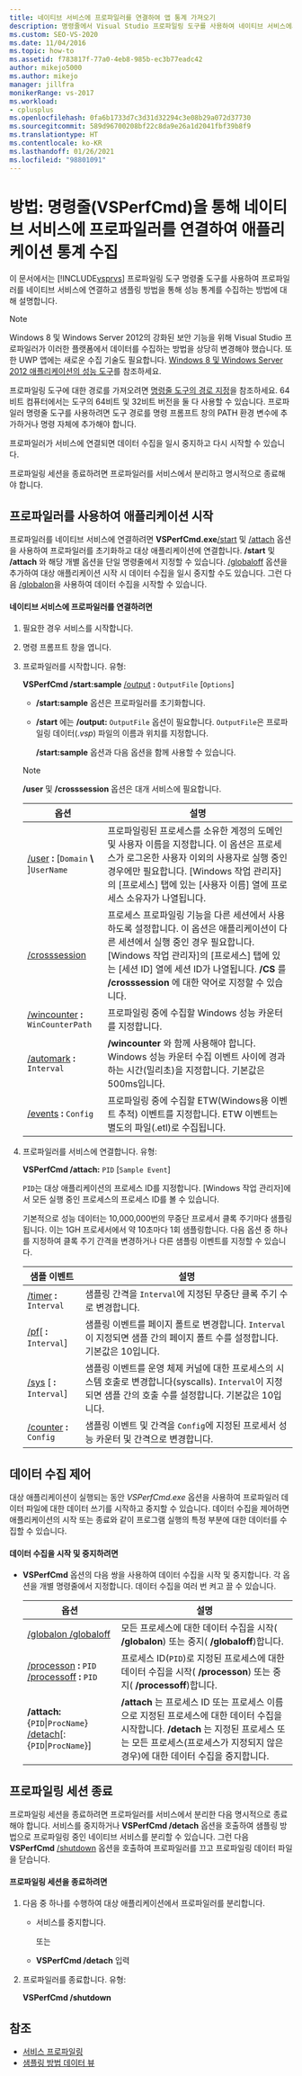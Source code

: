 ```yaml
---
title: 네이티브 서비스에 프로파일러를 연결하여 앱 통계 가져오기
description: 명령줄에서 Visual Studio 프로파일링 도구를 사용하여 네이티브 서비스에서 성능 통계를 수집합니다.
ms.custom: SEO-VS-2020
ms.date: 11/04/2016
ms.topic: how-to
ms.assetid: f783817f-77a0-4eb8-985b-ec3b77eadc42
author: mikejo5000
ms.author: mikejo
manager: jillfra
monikerRange: vs-2017
ms.workload:
- cplusplus
ms.openlocfilehash: 0fa6b1733d7c3d31d32294c3e08b29a072d37730
ms.sourcegitcommit: 589d96700208bf22c8da9e26a1d2041fbf39b8f9
ms.translationtype: HT
ms.contentlocale: ko-KR
ms.lasthandoff: 01/26/2021
ms.locfileid: "98801091"
---
```

# <a name="how-to-attach-the-profiler-to-a-native-service-to-collect-application-statistics-by-using-the-command-line-vsperfcmd"></a>방법: 명령줄(VSPerfCmd)을 통해 네이티브 서비스에 프로파일러를 연결하여 애플리케이션 통계 수집
이 문서에서는 [!INCLUDE[vsprvs](../code-quality/includes/vsprvs_md.md)] 프로파일링 도구 명령줄 도구를 사용하여 프로파일러를 네이티브 서비스에 연결하고 샘플링 방법을 통해 성능 통계를 수집하는 방법에 대해 설명합니다.

> [!NOTE]
> Windows 8 및 Windows Server 2012의 강화된 보안 기능을 위해 Visual Studio 프로파일러가 이러한 플랫폼에서 데이터를 수집하는 방법을 상당히 변경해야 했습니다. 또한 UWP 앱에는 새로운 수집 기술도 필요합니다. [Windows 8 및 Windows Server 2012 애플리케이션의 성능 도구](../profiling/performance-tools-on-windows-8-and-windows-server-2012-applications.md)를 참조하세요.
>
> 프로파일링 도구에 대한 경로를 가져오려면 [명령줄 도구의 경로 지정](../profiling/specifying-the-path-to-profiling-tools-command-line-tools.md)을 참조하세요. 64비트 컴퓨터에서는 도구의 64비트 및 32비트 버전을 둘 다 사용할 수 있습니다. 프로파일러 명령줄 도구를 사용하려면 도구 경로를 명령 프롬프트 창의 PATH 환경 변수에 추가하거나 명령 자체에 추가해야 합니다.

 프로파일러가 서비스에 연결되면 데이터 수집을 일시 중지하고 다시 시작할 수 있습니다.

 프로파일링 세션을 종료하려면 프로파일러를 서비스에서 분리하고 명시적으로 종료해야 합니다.

## <a name="start-the-application-with-the-profiler"></a>프로파일러를 사용하여 애플리케이션 시작
 프로파일러를 네이티브 서비스에 연결하려면 **VSPerfCmd.exe**[/start](../profiling/start.md) 및 [/attach](../profiling/attach.md) 옵션을 사용하여 프로파일러를 초기화하고 대상 애플리케이션에 연결합니다. **/start** 및 **/attach** 와 해당 개별 옵션을 단일 명령줄에서 지정할 수 있습니다. [/globaloff](../profiling/globalon-and-globaloff.md) 옵션을 추가하여 대상 애플리케이션 시작 시 데이터 수집을 일시 중지할 수도 있습니다. 그런 다음 [/globalon](../profiling/globalon-and-globaloff.md)을 사용하여 데이터 수집을 시작할 수 있습니다.

#### <a name="to-attach-the-profiler-to-a-native-service"></a>네이티브 서비스에 프로파일러를 연결하려면

1. 필요한 경우 서비스를 시작합니다.

2. 명령 프롬프트 창을 엽니다.

3. 프로파일러를 시작합니다. 유형:

    **VSPerfCmd /start:sample**  [/output](../profiling/output.md) **:** `OutputFile` [`Options`]

   - **/start:sample** 옵션은 프로파일러를 초기화합니다.

   - **/start** 에는 **/output:** `OutputFile` 옵션이 필요합니다. `OutputFile`은 프로파일링 데이터(.*vsp*) 파일의 이름과 위치를 지정합니다.

     **/start:sample** 옵션과 다음 옵션을 함께 사용할 수 있습니다.

   > [!NOTE]
   > **/user** 및 **/crosssession** 옵션은 대개 서비스에 필요합니다.

   | 옵션 | 설명 |
   | - | - |
   | [/user](../profiling/user-vsperfcmd.md) **:** [`Domain` **\\** ]`UserName` | 프로파일링된 프로세스를 소유한 계정의 도메인 및 사용자 이름을 지정합니다. 이 옵션은 프로세스가 로그온한 사용자 이외의 사용자로 실행 중인 경우에만 필요합니다. [Windows 작업 관리자]의 [프로세스] 탭에 있는 [사용자 이름] 열에 프로세스 소유자가 나열됩니다. |
   | [/crosssession](../profiling/crosssession.md) | 프로세스 프로파일링 기능을 다른 세션에서 사용하도록 설정합니다. 이 옵션은 애플리케이션이 다른 세션에서 실행 중인 경우 필요합니다. [Windows 작업 관리자]의 [프로세스] 탭에 있는 [세션 ID] 열에 세션 ID가 나열됩니다. **/CS** 를 **/crosssession** 에 대한 약어로 지정할 수 있습니다. |
   | [/wincounter](../profiling/wincounter.md) **:** `WinCounterPath` | 프로파일링 중에 수집할 Windows 성능 카운터를 지정합니다. |
   | [/automark](../profiling/automark.md) **:** `Interval` | **/wincounter** 와 함께 사용해야 합니다. Windows 성능 카운터 수집 이벤트 사이에 경과하는 시간(밀리초)을 지정합니다. 기본값은 500ms입니다. |
   | [/events](../profiling/events-vsperfcmd.md) **:** `Config` | 프로파일링 중에 수집할 ETW(Windows용 이벤트 추적) 이벤트를 지정합니다. ETW 이벤트는 별도의 파일(.etl)로 수집됩니다. |

4. 프로파일러를 서비스에 연결합니다. 유형:

    **VSPerfCmd /attach:** `PID` [`Sample Event`]

    `PID`는 대상 애플리케이션의 프로세스 ID를 지정합니다. [Windows 작업 관리자]에서 모든 실행 중인 프로세스의 프로세스 ID를 볼 수 있습니다.

    기본적으로 성능 데이터는 10,000,000번의 무중단 프로세서 클록 주기마다 샘플링됩니다. 이는 1GH 프로세서에서 약 10초마다 1회 샘플링합니다. 다음 옵션 중 하나를 지정하여 클록 주기 간격을 변경하거나 다른 샘플링 이벤트를 지정할 수 있습니다.

   |샘플 이벤트|설명|
   |------------------|-----------------|
   |[/timer](../profiling/timer.md) **:** `Interval`|샘플링 간격을 `Interval`에 지정된 무중단 클록 주기 수로 변경합니다.|
   |[/pf](../profiling/pf.md)[ **:** `Interval`]|샘플링 이벤트를 페이지 폴트로 변경합니다. `Interval`이 지정되면 샘플 간의 페이지 폴트 수를 설정합니다. 기본값은 10입니다.|
   |[/sys](../profiling/sys-vsperfcmd.md) [ **:** `Interval`]|샘플링 이벤트를 운영 체제 커널에 대한 프로세스의 시스템 호출로 변경합니다(syscalls). `Interval`이 지정되면 샘플 간의 호출 수를 설정합니다. 기본값은 10입니다.|
   |[/counter](../profiling/counter.md) **:** `Config`|샘플링 이벤트 및 간격을 `Config`에 지정된 프로세서 성능 카운터 및 간격으로 변경합니다.|

## <a name="control-data-collection"></a>데이터 수집 제어
 대상 애플리케이션이 실행되는 동안 *VSPerfCmd.exe* 옵션을 사용하여 프로파일러 데이터 파일에 대한 데이터 쓰기를 시작하고 중지할 수 있습니다. 데이터 수집을 제어하면 애플리케이션의 시작 또는 종료와 같이 프로그램 실행의 특정 부분에 대한 데이터를 수집할 수 있습니다.

#### <a name="to-start-and-stop-data-collection"></a>데이터 수집을 시작 및 중지하려면

- **VSPerfCmd** 옵션의 다음 쌍을 사용하여 데이터 수집을 시작 및 중지합니다. 각 옵션을 개별 명령줄에서 지정합니다. 데이터 수집을 여러 번 켜고 끌 수 있습니다.

    |옵션|설명|
    |------------|-----------------|
    |[/globalon /globaloff](../profiling/globalon-and-globaloff.md)|모든 프로세스에 대한 데이터 수집을 시작( **/globalon**) 또는 중지( **/globaloff**)합니다.|
    |[/processon](../profiling/processon-and-processoff.md) **:** `PID` [/processoff](../profiling/processon-and-processoff.md) **:** `PID`|프로세스 ID(`PID`)로 지정된 프로세스에 대한 데이터 수집을 시작( **/processon**) 또는 중지( **/processoff**)합니다.|
    |**/attach:** {`PID`&#124;`ProcName`} [/detach](../profiling/detach.md)[:{`PID`&#124;`ProcName`}]|**/attach** 는 프로세스 ID 또는 프로세스 이름으로 지정된 프로세스에 대한 데이터 수집을 시작합니다. **/detach** 는 지정된 프로세스 또는 모든 프로세스(프로세스가 지정되지 않은 경우)에 대한 데이터 수집을 중지합니다.|

## <a name="end-the-profiling-session"></a>프로파일링 세션 종료
 프로파일링 세션을 종료하려면 프로파일러를 서비스에서 분리한 다음 명시적으로 종료해야 합니다. 서비스를 중지하거나 **VSPerfCmd /detach** 옵션을 호출하여 샘플링 방법으로 프로파일링 중인 네이티브 서비스를 분리할 수 있습니다. 그런 다음 **VSPerfCmd** [/shutdown](../profiling/shutdown.md) 옵션을 호출하여 프로파일러를 끄고 프로파일링 데이터 파일을 닫습니다.

#### <a name="to-end-a-profiling-session"></a>프로파일링 세션을 종료하려면

1. 다음 중 하나를 수행하여 대상 애플리케이션에서 프로파일러를 분리합니다.

    - 서비스를 중지합니다.

         또는

    - **VSPerfCmd /detach** 입력

2. 프로파일러를 종료합니다. 유형:

     **VSPerfCmd /shutdown**

## <a name="see-also"></a>참조
- [서비스 프로파일링](../profiling/command-line-profiling-of-services.md)
- [샘플링 방법 데이터 뷰](../profiling/profiler-sampling-method-data-views.md)
